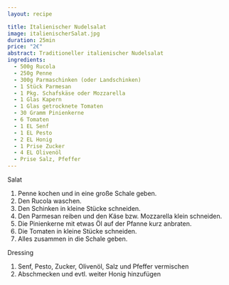```yaml
---
layout: recipe

title: Italienischer Nudelsalat
image: italienischerSalat.jpg
duration: 25min
price: "2€"
abstract: Traditioneller italienischer Nudelsalat
ingredients:
  - 500g Rucola
  - 250g Penne
  - 300g Parmaschinken (oder Landschinken)
  - 1 Stück Parmesan
  - 1 Pkg. Schafskäse oder Mozzarella
  - 1 Glas Kapern
  - 1 Glas getrocknete Tomaten
  - 30 Gramm Pinienkerne
  - 6 Tomaten
  - 1 EL Senf
  - 1 EL Pesto
  - 2 EL Honig
  - 1 Prise Zucker
  - 4 EL Olivenöl
  - Prise Salz, Pfeffer
---
```


Salat

1. Penne kochen und in eine große Schale geben.
2. Den Rucola waschen.
3. Den Schinken in kleine Stücke schneiden.
4. Den Parmesan reiben und den Käse bzw. Mozzarella klein schneiden.
5. Die Pinienkerne mit etwas Öl auf der Pfanne kurz anbraten.
6. Die Tomaten in kleine Stücke schneiden.
7. Alles zusammen in die Schale geben.

Dressing

1. Senf, Pesto, Zucker, Olivenöl, Salz und Pfeffer vermischen
2. Abschmecken und evtl. weiter Honig hinzufügen